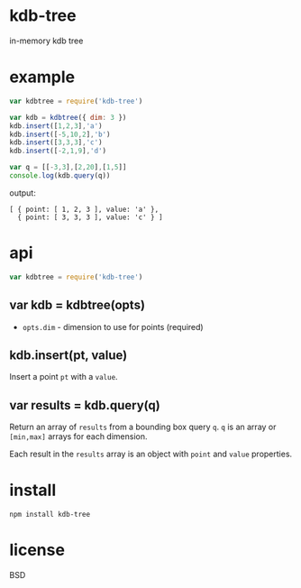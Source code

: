 # kdb-tree

in-memory kdb tree

# example

``` js
var kdbtree = require('kdb-tree')

var kdb = kdbtree({ dim: 3 })
kdb.insert([1,2,3],'a')
kdb.insert([-5,10,2],'b')
kdb.insert([3,3,3],'c')
kdb.insert([-2,1,9],'d')

var q = [[-3,3],[2,20],[1,5]]
console.log(kdb.query(q))
```

output:

```
[ { point: [ 1, 2, 3 ], value: 'a' },
  { point: [ 3, 3, 3 ], value: 'c' } ]
```

# api

``` js
var kdbtree = require('kdb-tree')
```

## var kdb = kdbtree(opts)

* `opts.dim` - dimension to use for points (required)

## kdb.insert(pt, value)

Insert a point `pt` with a `value`.

## var results = kdb.query(q)

Return an array of `results` from a bounding box query `q`.
`q` is an array or `[min,max]` arrays for each dimension.

Each result in the `results` array is an object with `point` and `value`
properties.

# install

```
npm install kdb-tree
```

# license

BSD
